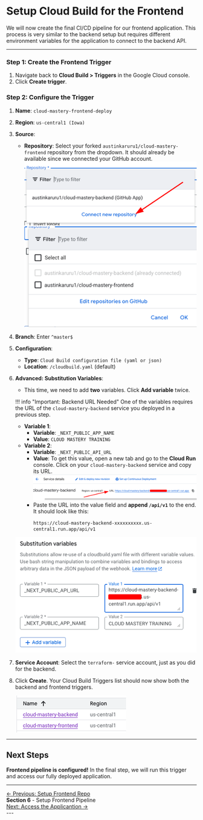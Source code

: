# Setup Cloud Build for the Frontend

We will now create the final CI/CD pipeline for our frontend application. This process is very similar to the backend setup but requires different environment variables for the application to connect to the backend API.

---

### Step 1: Create the Frontend Trigger

1.  Navigate back to **Cloud Build > Triggers** in the Google Cloud console.
2.  Click **Create trigger**.

### Step 2: Configure the Trigger

1.  **Name**: `cloud-mastery-frontend-deploy`
2.  **Region**: `us-central1 (Iowa)`
3.  **Source**:
    *   **Repository**: Select your forked `austinkaruru1/cloud-mastery-frontend` repository from the dropdown. It should already be available since we connected your GitHub account.
        ![Connect new repository](assets/images/connect-frontend-repo-cloud-build.png)
        ![Select Frontend Repository](assets/images/select-cloud-frontend.png)
4.  **Branch**: Enter `^master$`
5.  **Configuration**:
    *   **Type**: `Cloud Build configuration file (yaml or json)`
    *   **Location**: `/cloudbuild.yaml` (default)
6.  **Advanced: Substitution Variables**:
    *   This time, we need to add **two** variables. Click **Add variable** twice.

    !!! info "Important: Backend URL Needed"
        One of the variables requires the URL of the `cloud-mastery-backend` service you deployed in a previous step.

    *   **Variable 1**:
        *   **Variable**: `_NEXT_PUBLIC_APP_NAME`
        *   **Value**: `CLOUD MASTERY TRAINING`
    *   **Variable 2**:
        *   **Variable**: `_NEXT_PUBLIC_API_URL`
        *   **Value**: To get this value, open a new tab and go to the **Cloud Run** console. Click on your `cloud-mastery-backend` service and copy its URL.
            ![Copy Backend Cloud Run URL](assets/images/backend-https-url.png)
        *   Paste the URL into the value field and **append `/api/v1`** to the end. It should look like this:
            ```
            https://cloud-mastery-backend-xxxxxxxxxx.us-central1.run.app/api/v1
            ```
    ![Frontend Substitution Variables](assets/images/cb_frontend_substitution_variables.png)

7.  **Service Account**: Select the `terraform-` service account, just as you did for the backend.

8.  Click **Create**. Your Cloud Build Triggers list should now show both the backend and frontend triggers.

    ![List of Both Triggers](assets/images/cb_frontend_triggers_list.png)

---

## Next Steps

**Frontend pipeline is configured!** In the final step, we will run this trigger and access our fully deployed application.

---
<div class="page-nav">
  <div class="nav-item">
    <a href="../setup-frontend-repository/" class="btn-secondary">← Previous: Setup Frontend Repo</a>
  </div>
  <div class="nav-item">
    <span><strong>Section 6</strong> -  Setup Frontend Pipeline </span>
  </div>
  <div class="nav-item">
    <a href="../accessing-the-application" class="btn-primary">Next: Access the Applicantion →</a>
  </div>
</div>
---